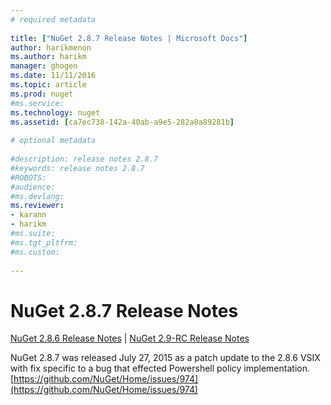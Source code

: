 ```yaml
--- 
# required metadata 
 
title: ["NuGet 2.8.7 Release Notes | Microsoft Docs"] 
author: harikmenon
ms.author: harikm 
manager: ghogen 
ms.date: 11/11/2016 
ms.topic: article 
ms.prod: nuget 
#ms.service: 
ms.technology: nuget 
ms.assetid: [ca7ec738-142a-40ab-a9e5-282a8a89281b] 
 
# optional metadata 
 
#description: release notes 2.8.7
#keywords: release notes 2.8.7
#ROBOTS: 
#audience: 
#ms.devlang: 
ms.reviewer:  
- karann 
- harikm 
#ms.suite:  
#ms.tgt_pltfrm: 
#ms.custom: 
 
---
```

# NuGet 2.8.7 Release Notes

[NuGet 2.8.6 Release Notes](/nuget/release-notes/nuget-2.8.6) | [NuGet 2.9-RC Release Notes](/nuget/release-notes/nuget-2.8.8-RC)

NuGet 2.8.7 was released July 27, 2015 as a patch update to the 2.8.6 VSIX with fix specific to a bug that effected Powershell policy implementation.
[https://github.com/NuGet/Home/issues/974](https://github.com/NuGet/Home/issues/974)


  
